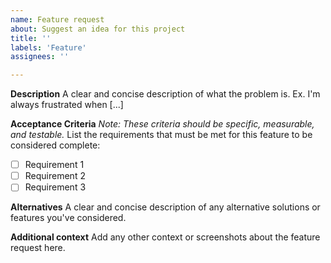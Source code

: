 ```yaml
---
name: Feature request
about: Suggest an idea for this project
title: ''
labels: 'Feature'
assignees: ''

---
```


**Description**
A clear and concise description of what the problem is. Ex. I'm always frustrated when [...]

**Acceptance Criteria**
*Note: These criteria should be specific, measurable, and testable.*
List the requirements that must be met for this feature to be considered complete:
- [ ] Requirement 1
- [ ] Requirement 2
- [ ] Requirement 3

**Alternatives**
A clear and concise description of any alternative solutions or features you've considered.

**Additional context**
Add any other context or screenshots about the feature request here.
